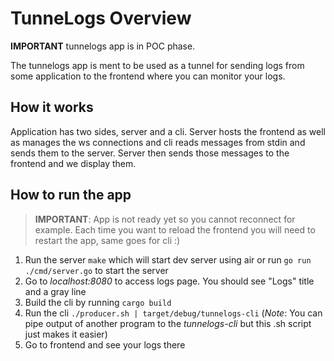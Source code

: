 # TunneLogs Overview

**IMPORTANT** tunnelogs app is in POC phase.

The tunnelogs app is ment to be used as a tunnel for sending logs from some application to the frontend where you can monitor your logs.

## How it works

Application has two sides, server and a cli. Server hosts the frontend as well as manages the ws connections and cli reads messages from stdin and sends them to the server. 
Server then sends those messages to the frontend and we display them.

## How to run the app

> **IMPORTANT**: App is not ready yet so you cannot reconnect for example. Each time you want to reload the frontend you will need to restart the app, same goes for cli :)

1. Run the server `make` which will start dev server using air or run `go run ./cmd/server.go` to start the server
2. Go to *localhost:8080* to access logs page. You should see "Logs" title and a gray line
3. Build the cli by running `cargo build`
4. Run the cli `./producer.sh | target/debug/tunnelogs-cli` (*Note*: You can pipe output of another program to the *tunnelogs-cli* but this .sh script just makes it easier)
5. Go to frontend and see your logs there
